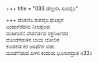 +++
title = "033 ಡೆಣ್ಡಣಿಸಿ ಸುರವೈರಿ"

+++
ಡೆಂಡಣಿಸಿ ಸುರವೈರಿ ಧೊಪ್ಪನೆ  
ದಿಂಡುಗೆಡೆದನು ನೀಲಶೈಲದ  
ದಂಡಿಗಾರನ ದೇಹಗರ್ತದ ರಕ್ತನಿರ್ಜರದ   
ದೊಂಡೆಗರುಳಿನ ಬಾಯ ಜೋಲಿನ  
ಕುಂಡಲಿತ ಕರ ಜಂಘೆಗಳ ಬಿಡು  
ಮಂಡೆಗೆದರಿದ ಖಳನ ಕಂಡುದು ಭೂಸುರವ್ರಾತ      ॥33॥